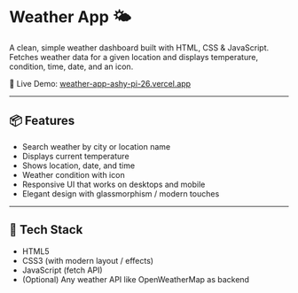 # Weather App 🌤️

A clean, simple weather dashboard built with HTML, CSS & JavaScript.  
Fetches weather data for a given location and displays temperature, condition, time, date, and an icon.

🔗 Live Demo: [weather-app-ashy-pi-26.vercel.app]([https://weather-app-ashy-pi-26.vercel.app/](https://weather-app1-nine-sepia.vercel.app/))

---

## 📦 Features

- Search weather by city or location name  
- Displays current temperature  
- Shows location, date, and time  
- Weather condition with icon  
- Responsive UI that works on desktops and mobile  
- Elegant design with glassmorphism / modern touches  

---

## 🧰 Tech Stack

- HTML5  
- CSS3 (with modern layout / effects)  
- JavaScript (fetch API)  
- (Optional) Any weather API like OpenWeatherMap as backend  


